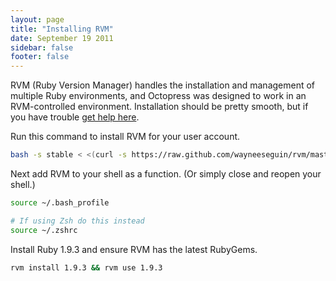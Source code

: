 ```yaml
---
layout: page
title: "Installing RVM"
date: September 19 2011
sidebar: false
footer: false
---
```


RVM (Ruby Version Manager) handles the installation and management of multiple Ruby environments, and Octopress was designed to work in an RVM-controlled environment.
Installation should be pretty smooth, but if you have trouble [get help here](https://rvm.beginrescueend.com/support/).

Run this command to install RVM for your user account.

```sh
bash -s stable < <(curl -s https://raw.github.com/wayneeseguin/rvm/master/binscripts/rvm-installer)
```

Next add RVM to your shell as a function. (Or simply close and reopen your shell.)

```sh
source ~/.bash_profile

# If using Zsh do this instead
source ~/.zshrc
```

Install Ruby 1.9.3 and ensure RVM has the latest RubyGems.

```sh
rvm install 1.9.3 && rvm use 1.9.3
```

